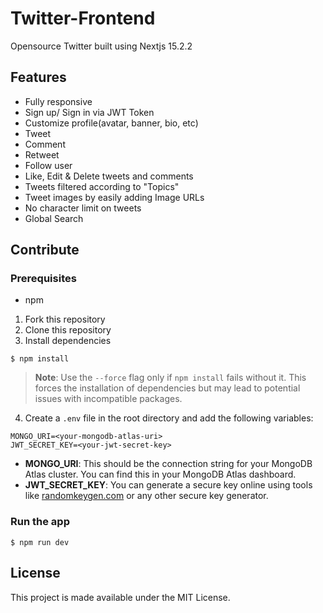 # Twitter-Frontend

Opensource Twitter built using Nextjs 15.2.2

## Features

- Fully responsive
- Sign up/ Sign in via JWT Token
- Customize profile(avatar, banner, bio, etc)
- Tweet
- Comment
- Retweet
- Follow user
- Like, Edit & Delete tweets and comments
- Tweets filtered according to "Topics"
- Tweet images by easily adding Image URLs
- No character limit on tweets
- Global Search

## Contribute

### Prerequisites

- npm

1. Fork this repository
2. Clone this repository
3. Install dependencies

```
$ npm install
```

> **Note**: Use the `--force` flag only if `npm install` fails without it. This forces the installation of dependencies but may lead to potential issues with incompatible packages.

4. Create a `.env` file in the root directory and add the following variables:

```
MONGO_URI=<your-mongodb-atlas-uri>
JWT_SECRET_KEY=<your-jwt-secret-key>
```

- **MONGO_URI**: This should be the connection string for your MongoDB Atlas cluster. You can find this in your MongoDB Atlas dashboard.
- **JWT_SECRET_KEY**: You can generate a secure key online using tools like [randomkeygen.com](https://randomkeygen.com/) or any other secure key generator.

### Run the app

```
$ npm run dev
```

## License

This project is made available under the MIT License.
